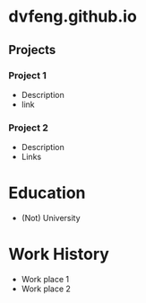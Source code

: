 # dvfeng.github.io

## Projects
### Project 1
- Description
- link


### Project 2
- Description
- Links

# Education
- (Not) University

# Work History
- Work place 1
- Work place 2
